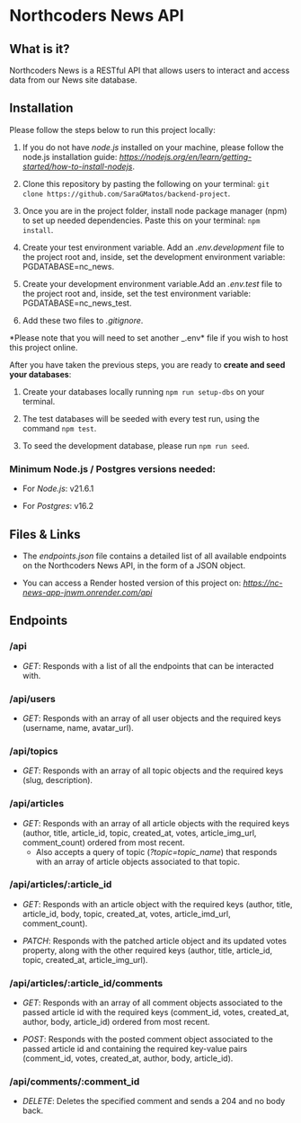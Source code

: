 # Northcoders News API

## What is it?

Northcoders News is a RESTful API that allows users to interact and access data from our News site database.

## Installation

Please follow the steps below to run this project locally:

1. If you do not have _node.js_ installed on your machine, please follow the node.js installation guide: *https://nodejs.org/en/learn/getting-started/how-to-install-nodejs*.

2. Clone this repository by pasting the following on your terminal: `git clone https://github.com/SaraGMatos/backend-project`.

3. Once you are in the project folder, install node package manager (npm) to set up needed dependencies. Paste this on your terminal: `npm install`.

4. Create your test environment variable. Add an _.env.development_ file to the project root and, inside, set the development environment variable: PGDATABASE=nc_news.

5. Create your development environment variable.Add an _.env.test_ file to the project root and, inside, set the test environment variable: PGDATABASE=nc_news_test.

6. Add these two files to _.gitignore_.

\*Please note that you will need to set another \_.env\* file if you wish to host this project online.

After you have taken the previous steps, you are ready to **create and seed your databases**:

1. Create your databases locally running `npm run setup-dbs` on your terminal.

2. The test databases will be seeded with every test run, using the command `npm test`.

3. To seed the development database, please run `npm run seed`.

### Minimum Node.js / Postgres versions needed:

- For _Node.js_: v21.6.1

- For _Postgres_: v16.2

## Files & Links

- The _endpoints.json_ file contains a detailed list of all available endpoints on the Northcoders News API, in the form of a JSON object.

- You can access a Render hosted version of this project on: *https://nc-news-app-jnwm.onrender.com/api*

## Endpoints

### /api

- _GET_: Responds with a list of all the endpoints that can be interacted with.

### /api/users

- _GET_: Responds with an array of all user objects and the required keys (username, name, avatar_url).

### /api/topics

- _GET_: Responds with an array of all topic objects and the required keys (slug, description).

### /api/articles

- _GET_: Responds with an array of all article objects with the required keys (author, title, article_id, topic, created_at, votes, article_img_url, comment_count) ordered from most recent.
  - Also accepts a query of topic (_?topic=topic_name_) that responds with an array of article objects associated to that topic.

### /api/articles/:article_id

- _GET_: Responds with an article object with the required keys (author, title, article_id, body, topic, created_at, votes, article_imd_url, comment_count).

- _PATCH_: Responds with the patched article object and its updated votes property, along with the other required keys (author, title, article_id, topic, created_at, article_img_url).

### /api/articles/:article_id/comments

- _GET_: Responds with an array of all comment objects associated to the passed article id with the required keys (comment_id, votes, created_at, author, body, article_id) ordered from most recent.

- _POST_: Responds with the posted comment object associated to the passed article id and containing the required key-value pairs (comment_id, votes, created_at, author, body, article_id).

### /api/comments/:comment_id

- _DELETE_: Deletes the specified comment and sends a 204 and no body back.
